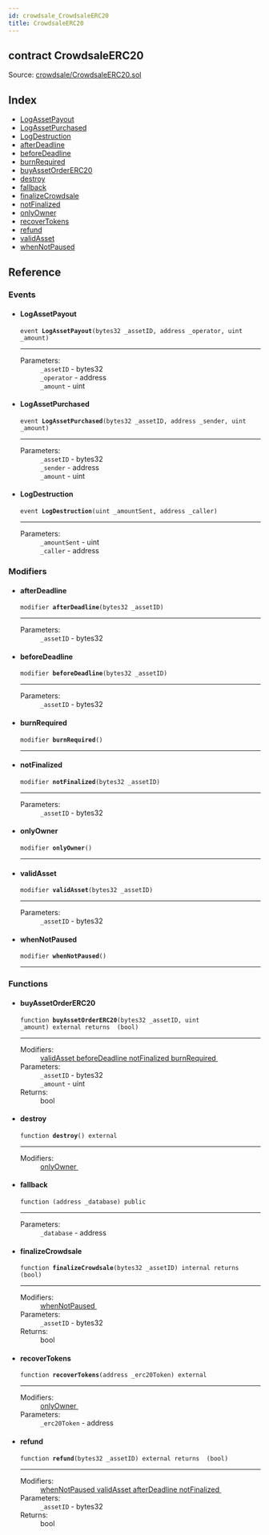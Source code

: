 ```yaml
---
id: crowdsale_CrowdsaleERC20
title: CrowdsaleERC20
---
```


<div class="contract-doc"><div class="contract"><h2 class="contract-header"><span class="contract-kind">contract</span> CrowdsaleERC20</h2><div class="source">Source: <a href="https://github.com/MyBitFoundation/MyBit-Network.tech//blob/v0.1.9/contracts/crowdsale/CrowdsaleERC20.sol" target="_blank">crowdsale/CrowdsaleERC20.sol</a></div></div><div class="index"><h2>Index</h2><ul><li><a href="crowdsale_CrowdsaleERC20.html#LogAssetPayout">LogAssetPayout</a></li><li><a href="crowdsale_CrowdsaleERC20.html#LogAssetPurchased">LogAssetPurchased</a></li><li><a href="crowdsale_CrowdsaleERC20.html#LogDestruction">LogDestruction</a></li><li><a href="crowdsale_CrowdsaleERC20.html#afterDeadline">afterDeadline</a></li><li><a href="crowdsale_CrowdsaleERC20.html#beforeDeadline">beforeDeadline</a></li><li><a href="crowdsale_CrowdsaleERC20.html#burnRequired">burnRequired</a></li><li><a href="crowdsale_CrowdsaleERC20.html#buyAssetOrderERC20">buyAssetOrderERC20</a></li><li><a href="crowdsale_CrowdsaleERC20.html#destroy">destroy</a></li><li><a href="crowdsale_CrowdsaleERC20.html#">fallback</a></li><li><a href="crowdsale_CrowdsaleERC20.html#finalizeCrowdsale">finalizeCrowdsale</a></li><li><a href="crowdsale_CrowdsaleERC20.html#notFinalized">notFinalized</a></li><li><a href="crowdsale_CrowdsaleERC20.html#onlyOwner">onlyOwner</a></li><li><a href="crowdsale_CrowdsaleERC20.html#recoverTokens">recoverTokens</a></li><li><a href="crowdsale_CrowdsaleERC20.html#refund">refund</a></li><li><a href="crowdsale_CrowdsaleERC20.html#validAsset">validAsset</a></li><li><a href="crowdsale_CrowdsaleERC20.html#whenNotPaused">whenNotPaused</a></li></ul></div><div class="reference"><h2>Reference</h2><div class="events"><h3>Events</h3><ul><li><div class="item event"><span id="LogAssetPayout" class="anchor-marker"></span><h4 class="name">LogAssetPayout</h4><div class="body"><code class="signature">event <strong>LogAssetPayout</strong><span>(bytes32 _assetID, address _operator, uint _amount) </span></code><hr/><dl><dt><span class="label-parameters">Parameters:</span></dt><dd><div><code>_assetID</code> - bytes32</div><div><code>_operator</code> - address</div><div><code>_amount</code> - uint</div></dd></dl></div></div></li><li><div class="item event"><span id="LogAssetPurchased" class="anchor-marker"></span><h4 class="name">LogAssetPurchased</h4><div class="body"><code class="signature">event <strong>LogAssetPurchased</strong><span>(bytes32 _assetID, address _sender, uint _amount) </span></code><hr/><dl><dt><span class="label-parameters">Parameters:</span></dt><dd><div><code>_assetID</code> - bytes32</div><div><code>_sender</code> - address</div><div><code>_amount</code> - uint</div></dd></dl></div></div></li><li><div class="item event"><span id="LogDestruction" class="anchor-marker"></span><h4 class="name">LogDestruction</h4><div class="body"><code class="signature">event <strong>LogDestruction</strong><span>(uint _amountSent, address _caller) </span></code><hr/><dl><dt><span class="label-parameters">Parameters:</span></dt><dd><div><code>_amountSent</code> - uint</div><div><code>_caller</code> - address</div></dd></dl></div></div></li></ul></div><div class="modifiers"><h3>Modifiers</h3><ul><li><div class="item modifier"><span id="afterDeadline" class="anchor-marker"></span><h4 class="name">afterDeadline</h4><div class="body"><code class="signature">modifier <strong>afterDeadline</strong><span>(bytes32 _assetID) </span></code><hr/><dl><dt><span class="label-parameters">Parameters:</span></dt><dd><div><code>_assetID</code> - bytes32</div></dd></dl></div></div></li><li><div class="item modifier"><span id="beforeDeadline" class="anchor-marker"></span><h4 class="name">beforeDeadline</h4><div class="body"><code class="signature">modifier <strong>beforeDeadline</strong><span>(bytes32 _assetID) </span></code><hr/><dl><dt><span class="label-parameters">Parameters:</span></dt><dd><div><code>_assetID</code> - bytes32</div></dd></dl></div></div></li><li><div class="item modifier"><span id="burnRequired" class="anchor-marker"></span><h4 class="name">burnRequired</h4><div class="body"><code class="signature">modifier <strong>burnRequired</strong><span>() </span></code><hr/></div></div></li><li><div class="item modifier"><span id="notFinalized" class="anchor-marker"></span><h4 class="name">notFinalized</h4><div class="body"><code class="signature">modifier <strong>notFinalized</strong><span>(bytes32 _assetID) </span></code><hr/><dl><dt><span class="label-parameters">Parameters:</span></dt><dd><div><code>_assetID</code> - bytes32</div></dd></dl></div></div></li><li><div class="item modifier"><span id="onlyOwner" class="anchor-marker"></span><h4 class="name">onlyOwner</h4><div class="body"><code class="signature">modifier <strong>onlyOwner</strong><span>() </span></code><hr/></div></div></li><li><div class="item modifier"><span id="validAsset" class="anchor-marker"></span><h4 class="name">validAsset</h4><div class="body"><code class="signature">modifier <strong>validAsset</strong><span>(bytes32 _assetID) </span></code><hr/><dl><dt><span class="label-parameters">Parameters:</span></dt><dd><div><code>_assetID</code> - bytes32</div></dd></dl></div></div></li><li><div class="item modifier"><span id="whenNotPaused" class="anchor-marker"></span><h4 class="name">whenNotPaused</h4><div class="body"><code class="signature">modifier <strong>whenNotPaused</strong><span>() </span></code><hr/></div></div></li></ul></div><div class="functions"><h3>Functions</h3><ul><li><div class="item function"><span id="buyAssetOrderERC20" class="anchor-marker"></span><h4 class="name">buyAssetOrderERC20</h4><div class="body"><code class="signature">function <strong>buyAssetOrderERC20</strong><span>(bytes32 _assetID, uint _amount) </span><span>external </span><span>returns  (bool) </span></code><hr/><dl><dt><span class="label-modifiers">Modifiers:</span></dt><dd><a href="crowdsale_CrowdsaleERC20.html#validAsset">validAsset </a><a href="crowdsale_CrowdsaleERC20.html#beforeDeadline">beforeDeadline </a><a href="crowdsale_CrowdsaleERC20.html#notFinalized">notFinalized </a><a href="crowdsale_CrowdsaleERC20.html#burnRequired">burnRequired </a></dd><dt><span class="label-parameters">Parameters:</span></dt><dd><div><code>_assetID</code> - bytes32</div><div><code>_amount</code> - uint</div></dd><dt><span class="label-return">Returns:</span></dt><dd>bool</dd></dl></div></div></li><li><div class="item function"><span id="destroy" class="anchor-marker"></span><h4 class="name">destroy</h4><div class="body"><code class="signature">function <strong>destroy</strong><span>() </span><span>external </span></code><hr/><dl><dt><span class="label-modifiers">Modifiers:</span></dt><dd><a href="crowdsale_CrowdsaleERC20.html#onlyOwner">onlyOwner </a></dd></dl></div></div></li><li><div class="item function"><span id="fallback" class="anchor-marker"></span><h4 class="name">fallback</h4><div class="body"><code class="signature">function <strong></strong><span>(address _database) </span><span>public </span></code><hr/><dl><dt><span class="label-parameters">Parameters:</span></dt><dd><div><code>_database</code> - address</div></dd></dl></div></div></li><li><div class="item function"><span id="finalizeCrowdsale" class="anchor-marker"></span><h4 class="name">finalizeCrowdsale</h4><div class="body"><code class="signature">function <strong>finalizeCrowdsale</strong><span>(bytes32 _assetID) </span><span>internal </span><span>returns  (bool) </span></code><hr/><dl><dt><span class="label-modifiers">Modifiers:</span></dt><dd><a href="crowdsale_CrowdsaleERC20.html#whenNotPaused">whenNotPaused </a></dd><dt><span class="label-parameters">Parameters:</span></dt><dd><div><code>_assetID</code> - bytes32</div></dd><dt><span class="label-return">Returns:</span></dt><dd>bool</dd></dl></div></div></li><li><div class="item function"><span id="recoverTokens" class="anchor-marker"></span><h4 class="name">recoverTokens</h4><div class="body"><code class="signature">function <strong>recoverTokens</strong><span>(address _erc20Token) </span><span>external </span></code><hr/><dl><dt><span class="label-modifiers">Modifiers:</span></dt><dd><a href="crowdsale_CrowdsaleERC20.html#onlyOwner">onlyOwner </a></dd><dt><span class="label-parameters">Parameters:</span></dt><dd><div><code>_erc20Token</code> - address</div></dd></dl></div></div></li><li><div class="item function"><span id="refund" class="anchor-marker"></span><h4 class="name">refund</h4><div class="body"><code class="signature">function <strong>refund</strong><span>(bytes32 _assetID) </span><span>external </span><span>returns  (bool) </span></code><hr/><dl><dt><span class="label-modifiers">Modifiers:</span></dt><dd><a href="crowdsale_CrowdsaleERC20.html#whenNotPaused">whenNotPaused </a><a href="crowdsale_CrowdsaleERC20.html#validAsset">validAsset </a><a href="crowdsale_CrowdsaleERC20.html#afterDeadline">afterDeadline </a><a href="crowdsale_CrowdsaleERC20.html#notFinalized">notFinalized </a></dd><dt><span class="label-parameters">Parameters:</span></dt><dd><div><code>_assetID</code> - bytes32</div></dd><dt><span class="label-return">Returns:</span></dt><dd>bool</dd></dl></div></div></li></ul></div></div></div>
